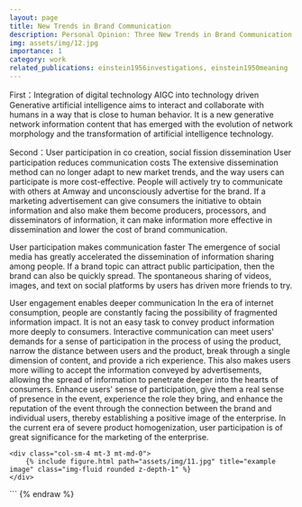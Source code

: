 ```yaml
---
layout: page
title: New Trends in Brand Communication
description: Personal Opinion: Three New Trends in Brand Communication
img: assets/img/12.jpg
importance: 1
category: work
related_publications: einstein1956investigations, einstein1950meaning
---
```


First：Integration of digital technology AIGC into technology driven
Generative artificial intelligence aims to interact and collaborate with humans in a way that is close to human behavior. It is a new generative network information content that has emerged with the evolution of network morphology and the transformation of artificial intelligence technology.

Second：User participation in co creation, social fission dissemination
User participation reduces communication costs
The extensive dissemination method can no longer adapt to new market trends, and the way users can participate is more cost-effective. People will actively try to communicate with others at Amway and unconsciously advertise for the brand. If a marketing advertisement can give consumers the initiative to obtain information and also make them become producers, processors, and disseminators of information, it can make information more effective in dissemination and lower the cost of brand communication.

User participation makes communication faster
The emergence of social media has greatly accelerated the dissemination of information sharing among people. If a brand topic can attract public participation, then the brand can also be quickly spread. The spontaneous sharing of videos, images, and text on social platforms by users has driven more friends to try.

User engagement enables deeper communication
In the era of internet consumption, people are constantly facing the possibility of fragmented information impact. It is not an easy task to convey product information more deeply to consumers. Interactive communication can meet users' demands for a sense of participation in the process of using the product, narrow the distance between users and the product, break through a single dimension of content, and provide a rich experience. This also makes users more willing to accept the information conveyed by advertisements, allowing the spread of information to penetrate deeper into the hearts of consumers. Enhance users' sense of participation, give them a real sense of presence in the event, experience the role they bring, and enhance the reputation of the event through the connection between the brand and individual users, thereby establishing a positive image of the enterprise. In the current era of severe product homogenization, user participation is of great significance for the marketing of the enterprise.


    <div class="col-sm-4 mt-3 mt-md-0">
        {% include figure.html path="assets/img/11.jpg" title="example image" class="img-fluid rounded z-depth-1" %}
    </div>
</div>
```
{% endraw %}
